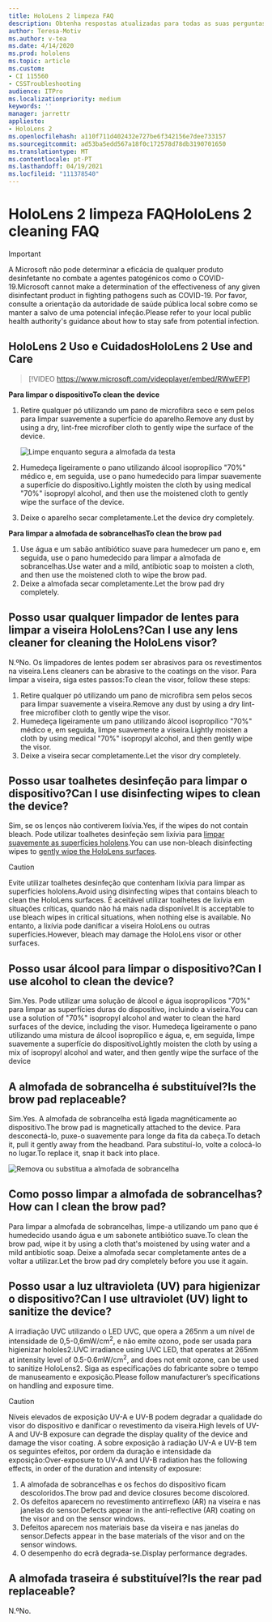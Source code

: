 ```yaml
---
title: HoloLens 2 limpeza FAQ
description: Obtenha respostas atualizadas para todas as suas perguntas comuns para limpeza e manutenção do seu dispositivo HoloLens 2.
author: Teresa-Motiv
ms.author: v-tea
ms.date: 4/14/2020
ms.prod: hololens
ms.topic: article
ms.custom:
- CI 115560
- CSSTroubleshooting
audience: ITPro
ms.localizationpriority: medium
keywords: ''
manager: jarrettr
appliesto:
- HoloLens 2
ms.openlocfilehash: a110f711d402432e727be6f342156e7dee733157
ms.sourcegitcommit: ad53ba5edd567a18f0c172578d78db3190701650
ms.translationtype: MT
ms.contentlocale: pt-PT
ms.lasthandoff: 04/19/2021
ms.locfileid: "111378540"
---
```

# <a name="hololens-2-cleaning-faq"></a><span data-ttu-id="32669-103">HoloLens 2 limpeza FAQ</span><span class="sxs-lookup"><span data-stu-id="32669-103">HoloLens 2 cleaning FAQ</span></span>

> [!IMPORTANT]  
> <span data-ttu-id="32669-104">A Microsoft não pode determinar a eficácia de qualquer produto desinfetante no combate a agentes patogénicos como o COVID-19.</span><span class="sxs-lookup"><span data-stu-id="32669-104">Microsoft cannot make a determination of the effectiveness of any given disinfectant product in fighting pathogens such as COVID-19.</span></span> <span data-ttu-id="32669-105">Por favor, consulte a orientação da autoridade de saúde pública local sobre como se manter a salvo de uma potencial infeção.</span><span class="sxs-lookup"><span data-stu-id="32669-105">Please refer to your local public health authority's guidance about how to stay safe from potential infection.</span></span>  

## <a name="hololens-2-use-and-care"></a><span data-ttu-id="32669-106">HoloLens 2 Uso e Cuidados</span><span class="sxs-lookup"><span data-stu-id="32669-106">HoloLens 2 Use and Care</span></span>

> [!VIDEO https://www.microsoft.com/videoplayer/embed/RWwEFP]

<!-- <iframe src="https://channel9.msdn.com/Shows/Docs-Mixed-Reality/HoloLens-2-Use-and-Care/player" width="960" height="540" allowFullScreen frameBorder="0" title="HoloLens 2 Use and Care - Microsoft Channel 9 Video"></iframe> -->

<span data-ttu-id="32669-107">**Para limpar o dispositivo**</span><span class="sxs-lookup"><span data-stu-id="32669-107">**To clean the device**</span></span>

1. <span data-ttu-id="32669-108">Retire qualquer pó utilizando um pano de microfibra seco e sem pelos para limpar suavemente a superfície do aparelho.</span><span class="sxs-lookup"><span data-stu-id="32669-108">Remove any dust by using a dry, lint-free microfiber cloth to gently wipe the surface of the device.</span></span>

   ![Limpe enquanto segura a almofada da testa](images/hl2-cleaning.png)

2. <span data-ttu-id="32669-110">Humedeça ligeiramente o pano utilizando álcool isopropílico "70%" médico e, em seguida, use o pano humedecido para limpar suavemente a superfície do dispositivo.</span><span class="sxs-lookup"><span data-stu-id="32669-110">Lightly moisten the cloth by using medical "70%" isopropyl alcohol, and then use the moistened cloth to gently wipe the surface of the device.</span></span>

3. <span data-ttu-id="32669-111">Deixe o aparelho secar completamente.</span><span class="sxs-lookup"><span data-stu-id="32669-111">Let the device dry completely.</span></span>

<span data-ttu-id="32669-112">**Para limpar a almofada de sobrancelhas**</span><span class="sxs-lookup"><span data-stu-id="32669-112">**To clean the brow pad**</span></span>

1. <span data-ttu-id="32669-113">Use água e um sabão antibiótico suave para humedecer um pano e, em seguida, use o pano humedecido para limpar a almofada de sobrancelhas.</span><span class="sxs-lookup"><span data-stu-id="32669-113">Use water and a mild, antibiotic soap to moisten a cloth, and then use the moistened cloth to wipe the brow pad.</span></span>
1. <span data-ttu-id="32669-114">Deixe a almofada secar completamente.</span><span class="sxs-lookup"><span data-stu-id="32669-114">Let the brow pad dry completely.</span></span>

## <a name="can-i-use-any-lens-cleaner-for-cleaning-the-hololens-visor"></a><span data-ttu-id="32669-115">Posso usar qualquer limpador de lentes para limpar a viseira HoloLens?</span><span class="sxs-lookup"><span data-stu-id="32669-115">Can I use any lens cleaner for cleaning the HoloLens visor?</span></span>

<span data-ttu-id="32669-116">N.º</span><span class="sxs-lookup"><span data-stu-id="32669-116">No.</span></span> <span data-ttu-id="32669-117">Os limpadores de lentes podem ser abrasivos para os revestimentos na viseira.</span><span class="sxs-lookup"><span data-stu-id="32669-117">Lens cleaners can be abrasive to the coatings on the visor.</span></span> <span data-ttu-id="32669-118">Para limpar a viseira, siga estes passos:</span><span class="sxs-lookup"><span data-stu-id="32669-118">To clean the visor, follow these steps:</span></span>  

1. <span data-ttu-id="32669-119">Retire qualquer pó utilizando um pano de microfibra sem pelos secos para limpar suavemente a viseira.</span><span class="sxs-lookup"><span data-stu-id="32669-119">Remove any dust by using a dry lint-free microfiber cloth to gently wipe the visor.</span></span>
1. <span data-ttu-id="32669-120">Humedeça ligeiramente um pano utilizando álcool isopropílico "70%" médico e, em seguida, limpe suavemente a viseira.</span><span class="sxs-lookup"><span data-stu-id="32669-120">Lightly moisten a cloth by using medical "70%" isopropyl alcohol, and then gently wipe the visor.</span></span>
1. <span data-ttu-id="32669-121">Deixe a viseira secar completamente.</span><span class="sxs-lookup"><span data-stu-id="32669-121">Let the visor dry completely.</span></span>

## <a name="can-i-use-disinfecting-wipes-to-clean-the-device"></a><span data-ttu-id="32669-122">Posso usar toalhetes desinfeção para limpar o dispositivo?</span><span class="sxs-lookup"><span data-stu-id="32669-122">Can I use disinfecting wipes to clean the device?</span></span>

<span data-ttu-id="32669-123">Sim, se os lenços não contiverem lixívia.</span><span class="sxs-lookup"><span data-stu-id="32669-123">Yes, if the wipes do not contain bleach.</span></span> <span data-ttu-id="32669-124">Pode utilizar toalhetes desinfeção sem lixívia para [limpar suavemente as superfícies hololens](#hololens-2-use-and-care).</span><span class="sxs-lookup"><span data-stu-id="32669-124">You can use non-bleach disinfecting wipes to [gently wipe the HoloLens surfaces](#hololens-2-use-and-care).</span></span>  

> [!CAUTION]  
> <span data-ttu-id="32669-125">Evite utilizar toalhetes desinfeção que contenham lixívia para limpar as superfícies hololens.</span><span class="sxs-lookup"><span data-stu-id="32669-125">Avoid using disinfecting wipes that contains bleach to clean the HoloLens surfaces.</span></span> <span data-ttu-id="32669-126">É aceitável utilizar toalhetes de lixívia em situações críticas, quando não há mais nada disponível.</span><span class="sxs-lookup"><span data-stu-id="32669-126">It is acceptable to use bleach wipes in critical situations, when nothing else is available.</span></span> <span data-ttu-id="32669-127">No entanto, a lixívia pode danificar a viseira HoloLens ou outras superfícies.</span><span class="sxs-lookup"><span data-stu-id="32669-127">However, bleach may damage the HoloLens visor or other surfaces.</span></span>

## <a name="can-i-use-alcohol-to-clean-the-device"></a><span data-ttu-id="32669-128">Posso usar álcool para limpar o dispositivo?</span><span class="sxs-lookup"><span data-stu-id="32669-128">Can I use alcohol to clean the device?</span></span>

<span data-ttu-id="32669-129">Sim.</span><span class="sxs-lookup"><span data-stu-id="32669-129">Yes.</span></span> <span data-ttu-id="32669-130">Pode utilizar uma solução de álcool e água isopropílicos "70%" para limpar as superfícies duras do dispositivo, incluindo a viseira.</span><span class="sxs-lookup"><span data-stu-id="32669-130">You can use a solution of "70%" isopropyl alcohol and water to clean the hard surfaces of the device, including the visor.</span></span> <span data-ttu-id="32669-131">Humedeça ligeiramente o pano utilizando uma mistura de álcool isopropílico e água, e, em seguida, limpe suavemente a superfície do dispositivo</span><span class="sxs-lookup"><span data-stu-id="32669-131">Lightly moisten the cloth by using a mix of isopropyl alcohol and water, and then gently wipe the surface of the device</span></span>

## <a name="is-the-brow-pad-replaceable"></a><span data-ttu-id="32669-132">A almofada de sobrancelha é substituível?</span><span class="sxs-lookup"><span data-stu-id="32669-132">Is the brow pad replaceable?</span></span>

<span data-ttu-id="32669-133">Sim.</span><span class="sxs-lookup"><span data-stu-id="32669-133">Yes.</span></span> <span data-ttu-id="32669-134">A almofada de sobrancelha está ligada magnéticamente ao dispositivo.</span><span class="sxs-lookup"><span data-stu-id="32669-134">The brow pad is magnetically attached to the device.</span></span> <span data-ttu-id="32669-135">Para desconectá-lo, puxe-o suavemente para longe da fita da cabeça.</span><span class="sxs-lookup"><span data-stu-id="32669-135">To detach it, pull it gently away from the headband.</span></span> <span data-ttu-id="32669-136">Para substituí-lo, volte a colocá-lo no lugar.</span><span class="sxs-lookup"><span data-stu-id="32669-136">To replace it, snap it back into place.</span></span>

![Remova ou substitua a almofada de sobrancelha](images/hololens2-remove-browpad.png)

## <a name="how-can-i-clean-the-brow-pad"></a><span data-ttu-id="32669-138">Como posso limpar a almofada de sobrancelhas?</span><span class="sxs-lookup"><span data-stu-id="32669-138">How can I clean the brow pad?</span></span>

<span data-ttu-id="32669-139">Para limpar a almofada de sobrancelhas, limpe-a utilizando um pano que é humedecido usando água e um sabonete antibiótico suave.</span><span class="sxs-lookup"><span data-stu-id="32669-139">To clean the brow pad, wipe it by using a cloth that's moistened by using water and a mild antibiotic soap.</span></span> <span data-ttu-id="32669-140">Deixe a almofada secar completamente antes de a voltar a utilizar.</span><span class="sxs-lookup"><span data-stu-id="32669-140">Let the brow pad dry completely before you use it again.</span></span>

## <a name="can-i-use-ultraviolet-uv-light-to-sanitize-the-device"></a><span data-ttu-id="32669-141">Posso usar a luz ultravioleta (UV) para higienizar o dispositivo?</span><span class="sxs-lookup"><span data-stu-id="32669-141">Can I use ultraviolet (UV) light to sanitize the device?</span></span>

<span data-ttu-id="32669-142">A irradiação UVC utilizando o LED UVC, que opera a 265nm a um nível de intensidade de 0,5-0,6mW/cm<sup>2</sup>, e não emite ozono, pode ser usada para higienizar hololes2.</span><span class="sxs-lookup"><span data-stu-id="32669-142">UVC irradiance using UVC LED, that operates at 265nm at intensity level of 0.5-0.6mW/cm<sup>2</sup>, and does not emit ozone, can be used to sanitize HoloLens2.</span></span> <span data-ttu-id="32669-143">Siga as especificações do fabricante sobre o tempo de manuseamento e exposição.</span><span class="sxs-lookup"><span data-stu-id="32669-143">Please follow manufacturer’s specifications on handling and exposure time.</span></span>

> [!CAUTION]  
> <span data-ttu-id="32669-144">Níveis elevados de exposição UV-A e UV-B podem degradar a qualidade do visor do dispositivo e danificar o revestimento da viseira.</span><span class="sxs-lookup"><span data-stu-id="32669-144">High levels of UV-A and UV-B exposure can degrade the display quality of the device and damage the visor coating.</span></span> <span data-ttu-id="32669-145">A sobre exposição à radiação UV-A e UV-B tem os seguintes efeitos, por ordem da duração e intensidade da exposição:</span><span class="sxs-lookup"><span data-stu-id="32669-145">Over-exposure to UV-A and UV-B radiation has the following effects, in order of the duration and intensity of exposure:</span></span>
>  
> 1. <span data-ttu-id="32669-146">A almofada de sobrancelhas e os fechos do dispositivo ficam descoloridos.</span><span class="sxs-lookup"><span data-stu-id="32669-146">The brow pad and device closures become discolored.</span></span>
> 1. <span data-ttu-id="32669-147">Os defeitos aparecem no revestimento antirreflexo (AR) na viseira e nas janelas do sensor.</span><span class="sxs-lookup"><span data-stu-id="32669-147">Defects appear in the anti-reflective (AR) coating on the visor and on the sensor windows.</span></span>
> 1. <span data-ttu-id="32669-148">Defeitos aparecem nos materiais base da viseira e nas janelas do sensor.</span><span class="sxs-lookup"><span data-stu-id="32669-148">Defects appear in the base materials of the visor and on the sensor windows.</span></span>
> 1. <span data-ttu-id="32669-149">O desempenho do ecrã degrada-se.</span><span class="sxs-lookup"><span data-stu-id="32669-149">Display performance degrades.</span></span>

## <a name="is-the-rear-pad-replaceable"></a><span data-ttu-id="32669-150">A almofada traseira é substituível?</span><span class="sxs-lookup"><span data-stu-id="32669-150">Is the rear pad replaceable?</span></span>

<span data-ttu-id="32669-151">N.º</span><span class="sxs-lookup"><span data-stu-id="32669-151">No.</span></span>
